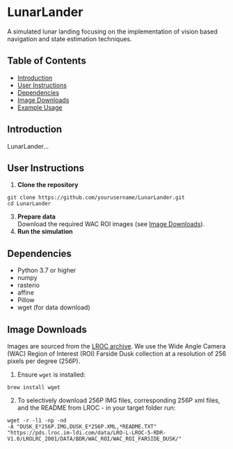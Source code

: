 # LunarLander

A simulated lunar landing focusing on the implementation of vision based navigation and state estimation techniques.

## Table of Contents
- [Introduction](#introduction)
- [User Instructions](#user-instructions)
- [Dependencies](#dependencies)
- [Image Downloads](#image-downloads)
- [Example Usage](#example-usage)

## Introduction
LunarLander...

## User Instructions
1. **Clone the repository**
```shell
git clone https://github.com/yourusername/LunarLander.git
cd LunarLander
```
3. **Prepare data**  
Download the required WAC ROI images (see [Image Downloads](#image-downloads)).
4. **Run the simulation**  

## Dependencies
- Python 3.7 or higher  
- numpy  
- rasterio  
- affine  
- Pillow  
- wget (for data download)

## Image Downloads
Images are sourced from the [LROC archive](https://lroc.im-ldi.com/data/). We use the Wide Angle Camera (WAC) Region of Interest (ROI) Farside Dusk collection at a resolution of 256 pixels per degree (256P).

1. Ensure `wget` is installed:  
```shell
brew install wget
```
2. To selectively download 256P IMG files, corresponding 256P xml files, and the README from LROC - in your target folder run:
```shell
wget -r -l1 -np -nd
-A "DUSK_E*256P.IMG,DUSK_E*256P.XML,*README.TXT"
"https://pds.lroc.im-ldi.com/data/LRO-L-LROC-5-RDR-V1.0/LROLRC_2001/DATA/BDR/WAC_ROI/WAC_ROI_FARSIDE_DUSK/"
```
